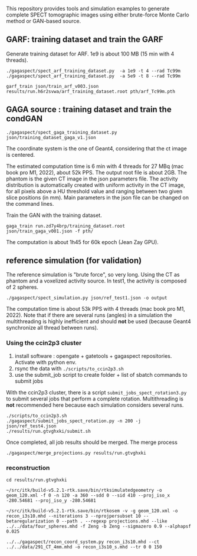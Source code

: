 

This repository provides tools and simulation examples to generate complete SPECT tomographic images using either brute-force Monte Carlo method or GAN-based source.  

## GARF: training dataset and train the GARF

Generate training dataset for ARF. 1e9 is about 100 MB (15 min with 4 threads).

    ./gagaspect/spect_arf_training_dataset.py  -a 1e9 -t 4 --rad Tc99m
    ./gagaspect/spect_arf_training_dataset.py  -a 5e9 -t 8 --rad Tc99m

    garf_train json/train_arf_v003.json results/run.h6r2svwa/arf_training_dataset.root pth/arf_Tc99m.pth


## GAGA source : training dataset and train the condGAN

    ./gagaspect/spect_gaga_training_dataset.py json/training_dataset_gaga_v1.json

The coordinate system is the one of Geant4, considering that the ct image is centered. 

The estimated computation time is 6 min with 4 threads for 27 MBq (mac book pro M1, 2022), about 52k PPS.
The output root file is about 2GB.
The phantom is the given CT image in the json parameters file. 
The activity distribution is automatically created with uniform activity in the CT image, for all pixels above a HU threshold value and ranging between two given slice positions (in mm). 
Main parameters in the json file can be changed on the command lines. 

Train the GAN with the training dataset. 

    gaga_train run.zd7y4brp/training_dataset.root json/train_gaga_v001.json -f pth/

The computation is about 1h45 for 60k epoch (Jean Zay GPU). 

## reference simulation (for validation)

The reference simulation is "brute force", so very long. Using the CT as phantom and a voxelized activity source. In test1, the activity is composed of 2 spheres.  

    ./gagaspect/spect_simulation.py json/ref_test1.json -o output

The computation time is about 53k PPS with 4 threads (mac book pro M1, 2022). Note that if there are several runs (angles) in a simulation the multithreading is highly inefficient and should **not** be used (because Geant4 synchronize all thread between runs).



### Using the ccin2p3 cluster

1. install software : opengate + gatetools + gagaspect repositories. Activate with python env. 
2. rsync the data with `./scripts/to_ccin2p3.sh`
3. use the submit_job script to create folder + list of sbatch commands to submit jobs

With the ccin2p3 cluster, there is a script `submit_jobs_spect_rotation3.py` to submit several jobs that perform a complete rotation. Multithreading is **not** recommended here because each simulation considers several runs. 

    ./scripts/to_ccin2p3.sh
    ./gagaspect/submit_jobs_spect_rotation.py -n 200 -j json/ref_test4.json
    ./results/run.gtvghxki/submit.sh

Once completed, all job results should be merged. The merge process 

    ./gagaspect/merge_projections.py results/run.gtvghxki

### reconstruction 

    cd results/run.gtvghxki

    ~/src/itk/build-v5.2.1-rtk.save/bin/rtksimulatedgeometry -o geom_120.xml -f 0 -n 120 -a 360 --sdd 0 --sid 410 --proj_iso_x -280.54681 --proj_iso_y -280.54681
    
    ~/src/itk/build-v5.2.1-rtk.save/bin/rtkosem -v -g geom_120.xml -o recon_i3s10.mhd --niterations 3 --nprojpersubset 10 --betaregularization 0 --path . --regexp projections.mhd --like ../../data/four_spheres.mhd -f Zeng -b Zeng --sigmazero 0.9 --alphapsf 0.025

    ../../gagaspect/recon_coord_system.py recon_i3s10.mhd --ct ../../data/291_CT_4mm.mhd -o recon_i3s10_s.mhd --tr 0 0 150


